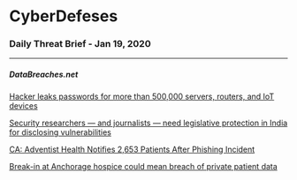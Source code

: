 # CyberDefeses
### Daily Threat Brief - Jan 19, 2020

 
-----
 
##### DataBreaches.net
[Hacker leaks passwords for more than 500,000 servers, routers, and IoT devices](https://www.databreaches.net/hacker-leaks-passwords-for-more-than-500000-servers-routers-and-iot-devices/)
 
[Security researchers — and journalists — need legislative protection in India for disclosing vulnerabilities](https://www.databreaches.net/security-researchers-and-journalists-need-legislative-protection-in-india-for-disclosing-vulnerabilities/)
 
[CA: Adventist Health Notifies 2,653 Patients After Phishing Incident](https://www.databreaches.net/ca-adventist-health-notifies-2653-patients-after-phishing-incident/)
 
[Break-in at Anchorage hospice could mean breach of private patient data](https://www.databreaches.net/break-in-at-anchorage-hospice-could-mean-breach-of-private-patient-data/)
 
